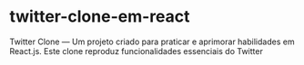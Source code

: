 # twitter-clone-em-react
Twitter Clone — Um projeto criado para praticar e aprimorar habilidades em React.js. Este clone reproduz funcionalidades essenciais do Twitter
